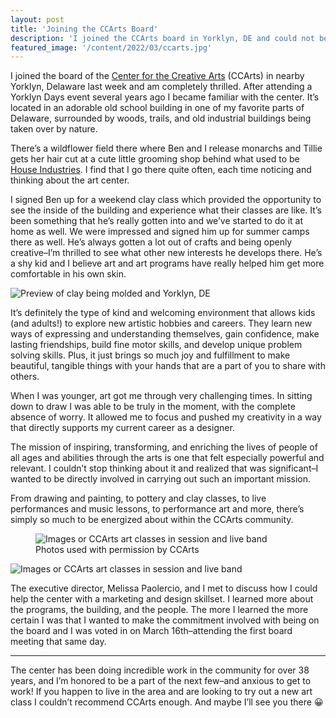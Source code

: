 ```yaml
---
layout: post
title: 'Joining the CCArts Board'
description: 'I joined the CCArts board in Yorklyn, DE and could not be more excited to work with these inspiring folks on a mission to inspire, transform, and enrich the lives of people of all ages and abilities through the arts.'
featured_image: '/content/2022/03/ccarts.jpg'
---
```


I joined the board of the [Center for the Creative Arts](https://www.ccarts.org) (CCArts) in nearby Yorklyn, Delaware last week and am completely thrilled. After attending a Yorklyn Days event several years ago I became familiar with the center. It’s located in an adorable old school building in one of my favorite parts of Delaware, surrounded by woods, trails, and old industrial buildings being taken over by nature.

There’s a wildflower field there where Ben and I release monarchs and Tillie gets her hair cut at a cute little grooming shop behind what used to be [House Industries](https://houseind.com). I find that I go there quite often, each time noticing and thinking about the art center.    

I signed Ben up for a weekend clay class which provided the opportunity to see the inside of the building and experience what their classes are like. It’s been something that he’s really gotten into and we’ve started to do it at home as well. We were impressed and signed him up for summer camps there as well. He’s always gotten a lot out of crafts and being openly creative–I’m thrilled to see what other new interests he develops there. He’s a shy kid and I believe art and art programs have really helped him get more comfortable in his own skin.

![Preview of clay being molded and Yorklyn, DE](/content/2022/03/yorklyn.jpg)

It’s definitely the type of kind and welcoming environment that allows kids (and adults!) to explore new artistic hobbies and careers. They learn new ways of expressing and understanding themselves, gain confidence, make lasting friendships, build fine motor skills, and develop unique problem solving skills. Plus, it just brings so much joy and fulfillment to make beautiful, tangible things with your hands that are a part of you to share with others.

When I was younger, art got me through very challenging times. In sitting down to draw I was able to be truly in the moment, with the complete absence of worry. It allowed me to focus and pushed my creativity in a way that directly supports my current career as a designer.   

The mission of inspiring, transforming, and enriching the lives of people of all ages and abilities through the arts is one that felt especially powerful and relevant. I couldn’t stop thinking about it and realized that was significant–I wanted to be directly involved in carrying out such an important mission.

From drawing and painting, to pottery and clay classes, to live performances and music lessons, to performance art and more, there’s simply so much to be energized about within the CCArts community.

<figure>
    <img src="/content/2022/03/ccarts2.jpg"
         alt="Images or CCArts art classes in session and live band">
    <figcaption>Photos used with permission by CCArts</figcaption>
</figure>

![Images or CCArts art classes in session and live band](/content/2022/03/ccarts2.jpg)

The executive director, Melissa Paolercio, and I met to discuss how I could help the center with a marketing and design skillset. I learned more about the programs, the building, and the people. The more I learned the more certain I was that I wanted to make the commitment involved with being on the board and I was voted in on March 16th–attending the first board meeting that same day.  

<hr />

The center has been doing incredible work in the community for over 38 years, and I’m honored to be a part of the next few–and anxious to get to work! If you happen to live in the area and are looking to try out a new art class I couldn’t recommend CCArts enough. And maybe I’ll see you there 😀
